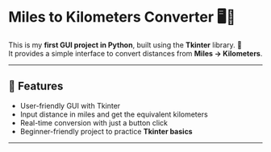 # Miles to Kilometers Converter 🖥️📏  

This is my **first GUI project in Python**, built using the **Tkinter** library. 🎉  
It provides a simple interface to convert distances from **Miles → Kilometers**.  

---

## 🚀 Features  
- User-friendly GUI with Tkinter  
- Input distance in miles and get the equivalent kilometers  
- Real-time conversion with just a button click  
- Beginner-friendly project to practice **Tkinter basics**  

---

